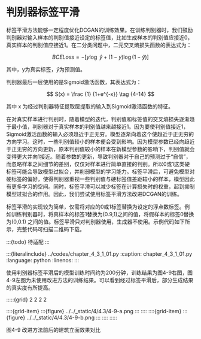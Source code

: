 # 判别器标签平滑

标签平滑方法能够一定程度优化DCGAN的训练效果。在训练判别器时，我们鼓励判别器对输入样本的判别值接近设定的标签值，比如生成样本的判别值应接近0，真实样本的判别值应接近1。在二分类问题中，二元交叉熵损失函数的表达式为：

$$
BCELoss=-[y \log \ \hat y + (1-y) \log(1- \hat y)] \tag {4-13}
$$

其中，y为真实标签，$\hat y$为预测值。

判别器最后一层使用的是Sigmoid激活函数，其表达式为：

$$
S(x) = \frac {1} {1+e^{-x}} \tag {4-14}
$$

其中 x 为经过判别器特征提取层提取的输入到Sigmoid激活函数的特征。

在对真实样本进行判别时，随着模型的迭代，判别值和标签值的交叉熵损失逐渐趋于最小值，判别器对于真实样本的判别值越来越接近1。因为要使判别值接近1，Sigmoid激活函数的输入必须趋近于正无穷。模型逐渐向着这个使趋近于正无穷的方向学习。这时，一些判别值较小的样本便会受到影响。因为模型参数已经向趋近于正无穷的方向更新，原本判别值较小的样本在新模型参数的影响下，判别值就会变得更大并向1接近。随着参数的更新，导致判别器对于自己的预测过于“自信”，而忽略样本之间细节的差别，仅仅对样本进行简单直接的判别。所以0或1这类硬标签可能会导致模型过拟合，并削弱模型的学习能力。标签平滑后，可避免模型对硬标签的偏好，使得判别器重视一些判别值与硬标签值差距较小的样本，模型因此有更多学习的空间。同时，标签平滑可以减少标签在计算损失时的权重，起到抑制模型过拟合的作用。因此，我们尝试使用标签平滑方法改进DCGAN的训练。

标签平滑的实现较为简单，仅需将对应的0或1标签替换为设定的浮点数标签。例如训练判别器时，将真样本的标签1替换为(0.9,1)之间的值，将假样本的标签0替换为(0,0.1) 之间的值。标签平滑只对判别器使用，生成器不使用。示例代码如下所示，完整代码可扫描二维码下载。

:::{todo}
待适配
:::

:::{literalinclude} ../codes/chapter_4_3_1_01.py
:caption: chapter_4_3_1_01.py
:language: python
:linenos:
:::

使用判别器标签平滑后的模型训练时间约为200分钟，训练结果为图4-9右图，图4-9左图为未使用改进方法的训练结果。可以看到经过标签平滑后，部分生成结果的真实度有所提高。

:::::{grid} 2 2 2 2

::::{grid-item}
:::{figure} ../../_static/4/4.3/4-9-a.png
:::
::::
::::{grid-item}
:::{figure} ../../_static/4/4.3/4-9-b.png
:::
::::
:::::
<div class="show-mid">图4-9 改进方法前后的建筑立面效果对比</div>
<br>
<br>
